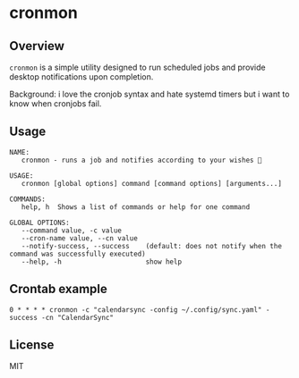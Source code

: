 # cronmon

## Overview

`cronmon` is a simple utility designed to run scheduled jobs and provide desktop notifications upon completion.

Background: i love the cronjob syntax and hate systemd timers but i want to know when cronjobs fail.

## Usage

```
NAME:
   cronmon - runs a job and notifies according to your wishes 🔔

USAGE:
   cronmon [global options] command [command options] [arguments...]

COMMANDS:
   help, h  Shows a list of commands or help for one command

GLOBAL OPTIONS:
   --command value, -c value      
   --cron-name value, --cn value  
   --notify-success, --success    (default: does not notify when the command was successfully executed)
   --help, -h                     show help
```

## Crontab example

```cron
0 * * * * cronmon -c "calendarsync -config ~/.config/sync.yaml" -success -cn "CalendarSync"
```

## License

MIT

